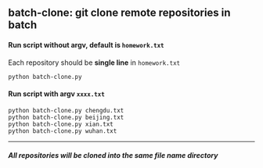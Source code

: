 ## batch-clone: git clone remote repositories in batch#### Run script without argv, default is `homework.txt`Each repository should be **single line** in `homework.txt````python batch-clone.py```#### Run script with argv `xxxx.txt````python batch-clone.py chengdu.txtpython batch-clone.py beijing.txtpython batch-clone.py xian.txtpython batch-clone.py wuhan.txt```----##### All repositories will be cloned into the same file name directory
